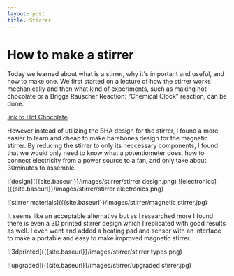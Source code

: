 ```yaml
---
layout: post
title: Stirrer
---
```


# How to make a stirrer

Today we learned about what is a stirrer, why it's important and useful, and how to make one. We first started on a lecture of how the stirrer works mechanically and then what kind of experiments, such as making hot chocolate or a Briggs Rauscher Reaction: “Chemical Clock” reaction, can be done.

[link to Hot Chocolate](https://www.facebook.com/fablabseoul/videos/1423638877772913/)

However instead of utilizing the BHA design for the stirrer, I found a more easier to learn and cheap to make barebones design for the magnetic stirrer. By reducing the stirrer to only its neccessary components, I found that we would only need to know what a potentiometer does, how to connect electricity from a power source to a fan, and only take about 30minutes to assemble.

![design]({{site.baseurl}}/images/stirrer/stirrer design.png)
![electronics]({{site.baseurl}}/images/stirrer/stirrer electronics.png)

![stirrer materials]({{site.baseurl}}/images/stirrer/magnetic stirrer.jpg)

It seems like an acceptable alternative but as I researched more I found there is even a 3D printed stirrer design which I replicated with good results as well. I even went and added a heating pad and sensor with an interface to make a portable and easy to make improved magnetic stirrer.


![3dprinted]({{site.baseurl}}/images/stirrer/stirrer types.png)


![upgraded]({{site.baseurl}}/images/stirrer/upgraded stirrer.jpg)

